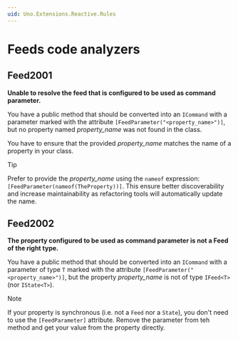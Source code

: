 ```yaml
---
uid: Uno.Extensions.Reactive.Rules
---
```

# Feeds code analyzers

## Feed2001

**Unable to resolve the feed that is configured to be used as command parameter.**

You have a public method that should be converted into an `ICommand` with a parameter marked with the attribute `[FeedParameter("<property_name>")]`,
but no property named _property_name_ was not found in the class.

You have to ensure that the provided _property_name_ matches the name of a property in your class.

> [!TIP]
> Prefer to provide the _property_name_ using the `nameof` expression: `[FeedParameter(nameof(TheProperty))]`.
> This ensure better discoverability and increase maintainability as refactoring tools will automatically update the name.

## Feed2002

**The property configured to be used as command parameter is not a Feed of the right type.**

You have a public method that should be converted into an `ICommand` with a parameter of type `T` marked with the attribute `[FeedParameter("<property_name>")]`,
but the property _property_name_ is not of type `IFeed<T>` (nor `IState<T>`).

> [!NOTE]
> If your property is synchronous (i.e. not a `Feed` nor a `State`), you don't need to use the `[FeedParameter]` attribute.
> Remove the parameter from teh method and get your value from the property directly.
